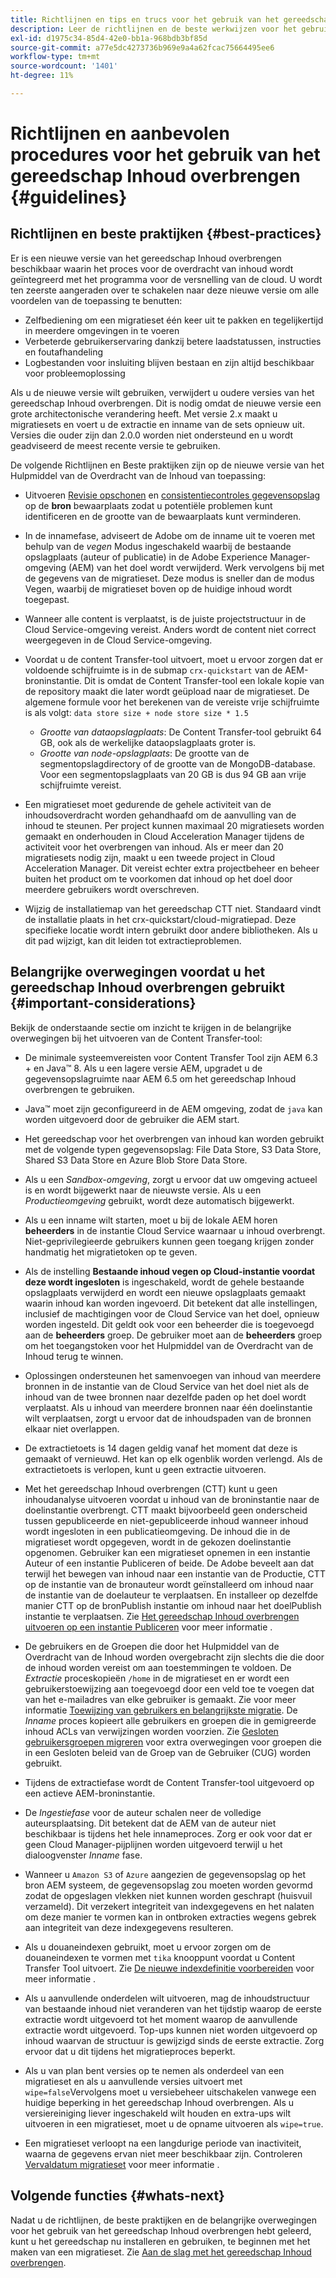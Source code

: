 ```yaml
---
title: Richtlijnen en tips en trucs voor het gebruik van het gereedschap Inhoud overbrengen
description: Leer de richtlijnen en de beste werkwijzen voor het gebruik van het gereedschap Inhoud overbrengen.
exl-id: d1975c34-85d4-42e0-bb1a-968bdb3bf85d
source-git-commit: a77e5dc4273736b969e9a4a62fcac75664495ee6
workflow-type: tm+mt
source-wordcount: '1401'
ht-degree: 11%

---
```


# Richtlijnen en aanbevolen procedures voor het gebruik van het gereedschap Inhoud overbrengen {#guidelines}

## Richtlijnen en beste praktijken {#best-practices}

<!-- Alexandru: hiding for now

>[!CONTEXTUALHELP]
>id="aemcloud_ctt_guidelines"
>title="Guidelines and Best Practices"
>abstract="Review guidelines and best practices to use the Content Transfer tool including revision cleanup tasks, Disk space considerations and more."
>additional-url="https://experienceleague.adobe.com/docs/experience-manager-cloud-service/content/migration-journey/cloud-migration/content-transfer-tool/getting-started-content-transfer-tool.html" text="Important Considerations for using Content Transfer Tool"
>additional-url="https://experienceleague.adobe.com/docs/experience-manager-cloud-service/content/migration-journey/cloud-migration/content-transfer-tool/user-mapping-and-migration.md#important-considerations" text="Important Considerations when Mapping and Migrating Users" 

-->

Er is een nieuwe versie van het gereedschap Inhoud overbrengen beschikbaar waarin het proces voor de overdracht van inhoud wordt geïntegreerd met het programma voor de versnelling van de cloud. U wordt ten zeerste aangeraden over te schakelen naar deze nieuwe versie om alle voordelen van de toepassing te benutten:

* Zelfbediening om een migratieset één keer uit te pakken en tegelijkertijd in meerdere omgevingen in te voeren
* Verbeterde gebruikerservaring dankzij betere laadstatussen, instructies en foutafhandeling
* Logbestanden voor insluiting blijven bestaan en zijn altijd beschikbaar voor probleemoplossing

Als u de nieuwe versie wilt gebruiken, verwijdert u oudere versies van het gereedschap Inhoud overbrengen. Dit is nodig omdat de nieuwe versie een grote architectonische verandering heeft. Met versie 2.x maakt u migratiesets en voert u de extractie en inname van de sets opnieuw uit.
Versies die ouder zijn dan 2.0.0 worden niet ondersteund en u wordt geadviseerd de meest recente versie te gebruiken.

De volgende Richtlijnen en Beste praktijken zijn op de nieuwe versie van het Hulpmiddel van de Overdracht van de Inhoud van toepassing:

* Uitvoeren [Revisie opschonen](https://experienceleague.adobe.com/docs/experience-manager-65/deploying/deploying/revision-cleanup.html) en [consistentiecontroles gegevensopslag](https://experienceleague.adobe.com/docs/experience-cloud-kcs/kbarticles/KA-16550.html) op de **bron** bewaarplaats zodat u potentiële problemen kunt identificeren en de grootte van de bewaarplaats kunt verminderen.

* In de innamefase, adviseert de Adobe om de inname uit te voeren met behulp van de *vegen* Modus ingeschakeld waarbij de bestaande opslagplaats (auteur of publicatie) in de Adobe Experience Manager-omgeving (AEM) van het doel wordt verwijderd. Werk vervolgens bij met de gegevens van de migratieset. Deze modus is sneller dan de modus Vegen, waarbij de migratieset boven op de huidige inhoud wordt toegepast.

* Wanneer alle content is verplaatst, is de juiste projectstructuur in de Cloud Service-omgeving vereist. Anders wordt de content niet correct weergegeven in de Cloud Service-omgeving.

* Voordat u de content Transfer-tool uitvoert, moet u ervoor zorgen dat er voldoende schijfruimte is in de submap `crx-quickstart` van de AEM-broninstantie. Dit is omdat de Content Transfer-tool een lokale kopie van de repository maakt die later wordt geüpload naar de migratieset.
De algemene formule voor het berekenen van de vereiste vrije schijfruimte is als volgt:
  `data store size + node store size * 1.5`

   * *Grootte van dataopslagplaats*: De Content Transfer-tool gebruikt 64 GB, ook als de werkelijke dataopslagplaats groter is.
   * *Grootte van node-opslagplaats*: De grootte van de segmentopslagdirectory of de grootte van de MongoDB-database.
Voor een segmentopslagplaats van 20 GB is dus 94 GB aan vrije schijfruimte vereist.

* Een migratieset moet gedurende de gehele activiteit van de inhoudsoverdracht worden gehandhaafd om de aanvulling van de inhoud te steunen. Per project kunnen maximaal 20 migratiesets worden gemaakt en onderhouden in Cloud Acceleration Manager tijdens de activiteit voor het overbrengen van inhoud. Als er meer dan 20 migratiesets nodig zijn, maakt u een tweede project in Cloud Acceleration Manager. Dit vereist echter extra projectbeheer en beheer buiten het product om te voorkomen dat inhoud op het doel door meerdere gebruikers wordt overschreven.

* Wijzig de installatiemap van het gereedschap CTT niet. Standaard vindt de installatie plaats in het crx-quickstart/cloud-migratiepad. Deze specifieke locatie wordt intern gebruikt door andere bibliotheken. Als u dit pad wijzigt, kan dit leiden tot extractieproblemen.

## Belangrijke overwegingen voordat u het gereedschap Inhoud overbrengen gebruikt {#important-considerations}

Bekijk de onderstaande sectie om inzicht te krijgen in de belangrijke overwegingen bij het uitvoeren van de Content Transfer-tool:

* De minimale systeemvereisten voor Content Transfer Tool zijn AEM 6.3 + en Java™ 8. Als u een lagere versie AEM, upgradet u de gegevensopslagruimte naar AEM 6.5 om het gereedschap Inhoud overbrengen te gebruiken.

* Java™ moet zijn geconfigureerd in de AEM omgeving, zodat de `java` kan worden uitgevoerd door de gebruiker die AEM start.

* Het gereedschap voor het overbrengen van inhoud kan worden gebruikt met de volgende typen gegevensopslag: File Data Store, S3 Data Store, Shared S3 Data Store en Azure Blob Store Data Store.

* Als u een *Sandbox-omgeving*, zorgt u ervoor dat uw omgeving actueel is en wordt bijgewerkt naar de nieuwste versie. Als u een *Productieomgeving* gebruikt, wordt deze automatisch bijgewerkt.

* Als u een inname wilt starten, moet u bij de lokale AEM horen **beheerders** in de instantie Cloud Service waarnaar u inhoud overbrengt. Niet-geprivilegieerde gebruikers kunnen geen toegang krijgen zonder handmatig het migratietoken op te geven.

* Als de instelling **Bestaande inhoud vegen op Cloud-instantie voordat deze wordt ingesloten** is ingeschakeld, wordt de gehele bestaande opslagplaats verwijderd en wordt een nieuwe opslagplaats gemaakt waarin inhoud kan worden ingevoerd. Dit betekent dat alle instellingen, inclusief de machtigingen voor de Cloud Service van het doel, opnieuw worden ingesteld. Dit geldt ook voor een beheerder die is toegevoegd aan de **beheerders** groep. De gebruiker moet aan de **beheerders** groep om het toegangstoken voor het Hulpmiddel van de Overdracht van de Inhoud terug te winnen.

* Oplossingen ondersteunen het samenvoegen van inhoud van meerdere bronnen in de instantie van de Cloud Service van het doel niet als de inhoud van de twee bronnen naar dezelfde paden op het doel wordt verplaatst. Als u inhoud van meerdere bronnen naar één doelinstantie wilt verplaatsen, zorgt u ervoor dat de inhoudspaden van de bronnen elkaar niet overlappen.

* De extractietoets is 14 dagen geldig vanaf het moment dat deze is gemaakt of vernieuwd. Het kan op elk ogenblik worden verlengd. Als de extractietoets is verlopen, kunt u geen extractie uitvoeren.

* Met het gereedschap Inhoud overbrengen (CTT) kunt u geen inhoudanalyse uitvoeren voordat u inhoud van de broninstantie naar de doelinstantie overbrengt. CTT maakt bijvoorbeeld geen onderscheid tussen gepubliceerde en niet-gepubliceerde inhoud wanneer inhoud wordt ingesloten in een publicatieomgeving. De inhoud die in de migratieset wordt opgegeven, wordt in de gekozen doelinstantie opgenomen. Gebruiker kan een migratieset opnemen in een instantie Auteur of een instantie Publiceren of beide. De Adobe beveelt aan dat terwijl het bewegen van inhoud naar een instantie van de Productie, CTT op de instantie van de bronauteur wordt geïnstalleerd om inhoud naar de instantie van de doelauteur te verplaatsen. En installeer op dezelfde manier CTT op de bronPublish instantie om inhoud naar het doelPublish instantie te verplaatsen. Zie [Het gereedschap Inhoud overbrengen uitvoeren op een instantie Publiceren](https://experienceleague.adobe.com/docs/experience-manager-cloud-service/content/migration-journey/cloud-migration/content-transfer-tool/getting-started-content-transfer-tool.html#running-tool) voor meer informatie .

* De gebruikers en de Groepen die door het Hulpmiddel van de Overdracht van de Inhoud worden overgebracht zijn slechts die die door de inhoud worden vereist om aan toestemmingen te voldoen. De _Extractie_ proceskopieën `/home` in de migratieset en er wordt een gebruikerstoewijzing aan toegevoegd door een veld toe te voegen dat van het e-mailadres van elke gebruiker is gemaakt. Zie voor meer informatie [Toewijzing van gebruikers en belangrijkste migratie](/help/journey-migration/content-transfer-tool/using-content-transfer-tool/user-mapping-and-migration.md). De _Inname_ proces kopieert alle gebruikers en groepen die in gemigreerde inhoud ACLs van verwijzingen worden voorzien. Zie [Gesloten gebruikersgroepen migreren](/help/journey-migration/content-transfer-tool/using-content-transfer-tool/closed-user-groups-migration.md) voor extra overwegingen voor groepen die in een Gesloten beleid van de Groep van de Gebruiker (CUG) worden gebruikt.

* Tijdens de extractiefase wordt de Content Transfer-tool uitgevoerd op een actieve AEM-broninstantie.

* De *Ingestiefase* voor de auteur schalen neer de volledige auteursplaatsing. Dit betekent dat de AEM van de auteur niet beschikbaar is tijdens het hele innameproces. Zorg er ook voor dat er geen Cloud Manager-pijplijnen worden uitgevoerd terwijl u het dialoogvenster *Inname* fase.

* Wanneer u `Amazon S3` of `Azure` aangezien de gegevensopslag op het bron AEM systeem, de gegevensopslag zou moeten worden gevormd zodat de opgeslagen vlekken niet kunnen worden geschrapt (huisvuil verzameld). Dit verzekert integriteit van indexgegevens en het nalaten om deze manier te vormen kan in ontbroken extracties wegens gebrek aan integriteit van deze indexgegevens resulteren.

* Als u douaneindexen gebruikt, moet u ervoor zorgen om de douaneindexen te vormen met `tika` knooppunt voordat u Content Transfer Tool uitvoert. Zie [De nieuwe indexdefinitie voorbereiden](https://experienceleague.adobe.com/docs/experience-manager-cloud-service/content/operations/indexing.html#preparing-the-new-index-definition) voor meer informatie .

* Als u aanvullende onderdelen wilt uitvoeren, mag de inhoudstructuur van bestaande inhoud niet veranderen van het tijdstip waarop de eerste extractie wordt uitgevoerd tot het moment waarop de aanvullende extractie wordt uitgevoerd. Top-ups kunnen niet worden uitgevoerd op inhoud waarvan de structuur is gewijzigd sinds de eerste extractie. Zorg ervoor dat u dit tijdens het migratieproces beperkt.

* Als u van plan bent versies op te nemen als onderdeel van een migratieset en als u aanvullende versies uitvoert met `wipe=false`Vervolgens moet u versiebeheer uitschakelen vanwege een huidige beperking in het gereedschap Inhoud overbrengen. Als u versiereiniging liever ingeschakeld wilt houden en extra-ups wilt uitvoeren in een migratieset, moet u de opname uitvoeren als `wipe=true`.

* Een migratieset verloopt na een langdurige periode van inactiviteit, waarna de gegevens ervan niet meer beschikbaar zijn. Controleren [Vervaldatum migratieset](https://experienceleague.adobe.com/docs/experience-manager-cloud-service/content/migration-journey/cloud-migration/content-transfer-tool/overview-content-transfer-tool.html#migration-set-expiry) voor meer informatie .

## Volgende functies {#whats-next}

Nadat u de richtlijnen, de beste praktijken en de belangrijke overwegingen voor het gebruik van het gereedschap Inhoud overbrengen hebt geleerd, kunt u het gereedschap nu installeren en gebruiken, te beginnen met het maken van een migratieset. Zie [Aan de slag met het gereedschap Inhoud overbrengen](/help/journey-migration/content-transfer-tool/using-content-transfer-tool/getting-started-content-transfer-tool.md).
